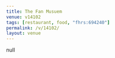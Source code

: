 ```yaml
---
title: The Fan Musuem
venue: v14102
tags: [restaurant, food, "fhrs:694240"]
permalink: /v/14102/
layout: venue
---
```

null